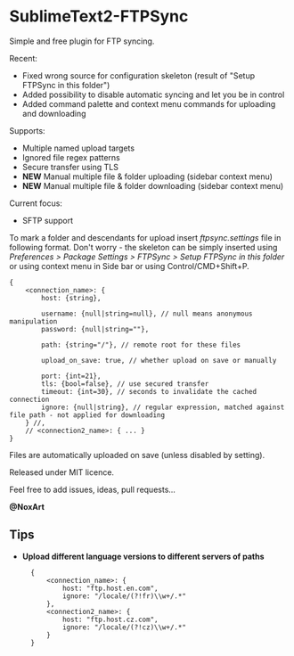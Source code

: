 SublimeText2-FTPSync
====================

Simple and free plugin for FTP syncing.

Recent:
* Fixed wrong source for configuration skeleton (result of "Setup FTPSync in this folder")
* Added possibility to disable automatic syncing and let you be in control
* Added command palette and context menu commands for uploading and downloading

Supports:
* Multiple named upload targets
* Ignored file regex patterns
* Secure transfer using TLS
* **NEW**  Manual multiple file & folder uploading (sidebar context menu)
* **NEW**  Manual multiple file & folder downloading (sidebar context menu)

Current focus:
* SFTP support

To mark a folder and descendants for upload insert *ftpsync.settings* file in following format. Don't worry - the skeleton can be simply inserted using *Preferences > Package Settings > FTPSync > Setup FTPSync in this folder* or using context menu in Side bar or using Control/CMD+Shift+P.

    {
    	<connection_name>: {
    		host: {string},

    		username: {null|string=null}, // null means anonymous manipulation
    		password: {null|string=""},

    		path: {string="/"}, // remote root for these files

            upload_on_save: true, // whether upload on save or manually

    		port: {int=21},
    		tls: {bool=false}, // use secured transfer
    		timeout: {int=30}, // seconds to invalidate the cached connection
    		ignore: {null|string}, // regular expression, matched against file path - not applied for downloading
    	} //,
        // <connection2_name>: { ... }
    }


Files are automatically uploaded on save (unless disabled by setting).

Released under MIT licence.

Feel free to add issues, ideas, pull requests...

**@NoxArt**








Tips
----

* **Upload different language versions to different servers of paths**

        {
        	<connection_name>: {
        		host: "ftp.host.en.com",
        		ignore: "/locale/(?!fr)\\w+/.*"
        	},
        	<connection2_name>: {
        		host: "ftp.host.cz.com",
        		ignore: "/locale/(?!cz)\\w+/.*"
        	}
        }